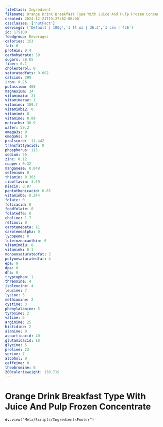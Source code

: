```yaml
---
fileClass: Ingredient
filename: Orange Drink Breakfast Type With Juice And Pulp Frozen Concentrate
created: 2024-12-21T19:27:02-06:00
cssclasses: ['nutFact']
servings: ['Default | 100g','1 fl oz | 36.3','1 can | 436']
id: 175100
foodgroup: Beverages
calories: 153
fat: 0
protein: 0.4
carbohydrate: 39
sugars: 38.05
fiber: 0.1
cholesterol: 0
saturatedfats: 0.002
calcium: 399
iron: 0.26
potassium: 465
magnesium: 34
vitaminaiu: 21
vitaminarae: 1
vitaminc: 189.7
vitaminb12: 0
vitamind: 0
vitamine: 0.09
netcarbs: 38.9
water: 59.2
omega3s: 0
omega6s: 0
pralscore: -11.442
transfattyacids: 0
phosphorus: 115
sodium: 26
zinc: 0.12
copper: 0.32
manganese: 0.048
selenium: 0
thiamin: 0.363
riboflavin: 3.59
niacin: 0.87
pantothenicacid: 0.65
vitaminb6: 0.244
folate: 0
folicacid: 0
foodfolate: 0
folatedfe: 0
choline: 1.7
retinol: 0
carotenebeta: 11
carotenealpha: 0
lycopene: 0
luteinzeaxanthin: 0
vitamindiu: 0
vitamink: 0.1
monounsaturatedfat: 3
polyunsaturatedfat: 4
epa: 0
dpa: 0
dha: 0
tryptophan: 1
threonine: 4
isoleucine: 4
leucine: 7
lysine: 5
methionine: 2
cystine: 3
phenylalanine: 5
tyrosine: 2
valine: 6
arginine: 25
histidine: 2
alanine: 8
asparticacid: 40
glutamicacid: 18
glycine: 5
proline: 23
serine: 7
alcohol: 0
caffeine: 0
theobromine: 0
200calorieweight: 130.719
---
```


# Orange Drink Breakfast Type With Juice And Pulp Frozen Concentrate

```dataviewjs
dv.view("Meta/Scripts/IngredientsFooter")
```